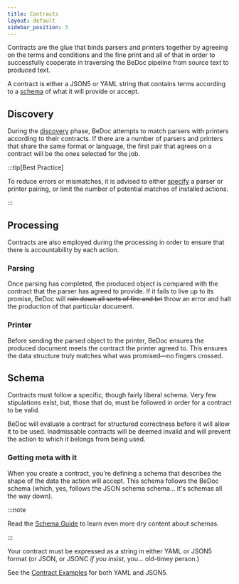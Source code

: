 ```yaml
---
title: Contracts
layout: default
sidebar_position: 3
---
```


Contracts are the glue that binds parsers and printers together by agreeing
on the terms and conditions and the fine print and all of that in order
to successfully cooperate in traversing the BeDoc pipeline from source
text to produced text.

A contract is either a JSON5 or YAML string that contains terms according to
a [schema](/actions/contracts/schema) of what it will provide or accept.

## Discovery

During the [discovery](/start/discovery) phase, BeDoc attempts to match parsers
with printers according to their contracts. If there are a number of parsers
and printers that share the same format or language, the first pair that
agrees on a contract will be the ones selected for the job.

:::tip[Best Practice]

To reduce errors or mismatches, it is advised to either
[specify](/start/configuration) a parser or printer pairing, or limit
the number of potential matches of installed actions.

:::

## Processing

Contracts are also employed during the processing in order to ensure that
there is accountability by each action.

### Parsing

Once parsing has completed, the produced object is compared with the contract
that the parser has agreed to provide. If it fails to live up to its promise,
BeDoc will ~~rain down all sorts of fire and bri~~ throw an error and halt the
production of that particular document.

### Printer

Before sending the parsed object to the printer, BeDoc ensures the produced
document meets the contract the printer agreed to. This ensures the data
structure truly matches what was promised—no fingers crossed.

## Schema

Contracts must follow a specific, though fairly liberal schema. Very few
stipulations exist, but, those that do, must be followed in order for
a contract to be valid.

BeDoc will evaluate a contract for structured correctness before it will
allow it to be used. Inadmissable contracts will be deemed invalid and
will prevent the action to which it belongs from being used.

### Getting meta with it

When you create a contract, you're defining a schema that describes the
shape of the data the action will accept. This schema follows the BeDoc
schema (which, yes, follows the JSON schema schema... it's schemas all
the way down).

:::note

Read the [Schema Guide](./contracts/schema) to learn even more dry content
about schemas.

:::

Your contract must be expressed as a string in either YAML or JSON5 format (or JSON, or JSONC *if you insist*, you... old-timey person.)

See the [Contract Examples](/examples/contracts) for both YAML and JSON5.
